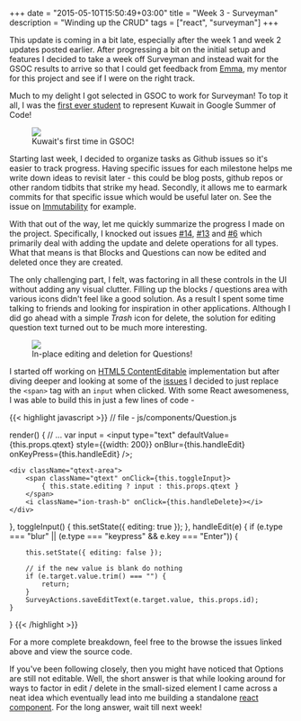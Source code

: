 +++
date = "2015-05-10T15:50:49+03:00"
title = "Week 3 - Surveyman"
description = "Winding up the CRUD"
tags = ["react", "surveyman"]
+++

This update is coming in a bit late, especially after the week 1 and week 2 updates posted earlier. After progressing a bit on the initial setup and features I decided to take a week off Surveyman and instead wait for the GSOC results to arrive so that I could get feedback from [Emma](http://people.cs.umass.edu/~etosch/), my mentor for this project and see if I were on the right track.

Much to my delight I got selected in GSOC to work for Surveyman! To top it all, 
I was the [first ever student](http://google-opensource.blogspot.com/2015/05/gsoc-2015-stats-part-1-all-about.html) to represent Kuwait in Google Summer of Code!
  
<figure><img src="/images/gsoc_kuwait.png"></img>
	<figcaption> Kuwait's first time in GSOC! </figcaption>
</figure>

Starting last week, I decided to organize tasks as Github issues so it's easier to track progress. Having specific issues for each milestone helps me write down ideas to revisit later - this could be blog posts, github repos or other random tidbits that strike my head. Secondly, it allows me to earmark commits for that specific issue which would be useful later on. See the issue on [Immutability](https://github.com/prakhar1989/react-surveyman/issues/9) for example.

With that out of the way, let me quickly summarize the progress I made on the project. Specifically, I knocked out issues [#14](https://github.com/prakhar1989/react-surveyman/issues/14), [#13](https://github.com/prakhar1989/react-surveyman/issues/13) and [#6](https://github.com/prakhar1989/react-surveyman/issues/6) which primarily deal with adding the update and delete operations for all types. What that means is that Blocks and Questions can now be edited and deleted once they are created. 

The only challenging part, I felt, was factoring in all these controls in the UI without adding any visual clutter. Filling up the blocks / questions area with various icons didn't feel like a good solution. As a result I spent some time talking to friends and looking for inspiration in other applications. Although I did go ahead with a simple *Trash* icon for delete, the solution for editing question text turned out to be much more interesting.

<figure><img src="/images/delete_edit.png"></img>
	<figcaption> In-place editing and deletion for Questions! </figcaption>
</figure>

I started off working on [HTML5 ContentEditable](html5demos.com/contenteditable) implementation but after diving deeper and looking at some of the [issues](https://github.com/facebook/react/issues/2477) I decided to just replace the `<span>` tag with an `input` when clicked. With some React awesomeness, I was able to build this in just a few lines of code - 

{{< highlight javascript >}}
// file - js/components/Question.js

render() {
    // ...
    var input = <input type="text"
            defaultValue={this.props.qtext}
            style={{width: 200}}
            onBlur={this.handleEdit}
            onKeyPress={this.handleEdit} />;
            
    <div className="qtext-area">
        <span className="qtext" onClick={this.toggleInput}>
            { this.state.editing ? input : this.props.qtext }
        </span>
        <i className="ion-trash-b" onClick={this.handleDelete}></i>
    </div>
}, 
toggleInput() {
    this.setState({ editing: true });
},
handleEdit(e) {
    if (e.type === "blur" || 
       (e.type === "keypress" && e.key === "Enter")) {

        this.setState({ editing: false });

        // if the new value is blank do nothing
        if (e.target.value.trim() === "") {
            return; 
        }
        SurveyActions.saveEditText(e.target.value, this.props.id);
    }
}
{{< /highlight >}}

For a more complete breakdown, feel free to the browse the issues linked above and view the source code.

If you've been following closely, then you might have noticed that Options are still not editable. Well, the short answer is that while looking around for ways to factor in edit / delete in the small-sized element I came across a neat idea which eventually lead into me building a standalone [react component](http://github.com/prakhar1989/react-tags). For the long answer, wait till next week!
